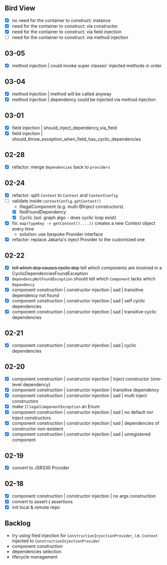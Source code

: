 ## Bird View

- [x] no need for the container to construct: instance
- [x] need for the container to construct: via constructor
- [x] need for the container to construct: via field injection
- [ ] need for the container to construct: via method injection

## 03-05

- [x] method injection | could invoke super classes' injected methods in order

## 03-04

- [x] method injection | method will be called anyway
- [x] method injection | dependency could be injected via method injection

## 03-01

- [x] field injection | should_inject_dependency_via_field
- [x] field injection | should_throw_exception_when_field_has_cyclic_dependencies

## 02-28

- [x] refactor: merge `dependencies` back to `providers`

## 02-24

- [x] refactor: split `Context` to `Context` and `ContextConfig`
- [ ] validate inside `contextConfig.getContext()`
    - IllegalComponent (e.g. multi @Inject constructors)
    - [x] NotFoundDependency
    - [x] Cyclic (sol. graph algo - does cyclic loop exist)
- [x] fix: `map(typeKey -> getContext()....))` creates a new Context object every time
    - solution: use bespoke Provider interface
- [x] refactor: replace Jakarta's inject Provider to the customized one

## 02-22

- [x] ~~tell which dep causes cyclic dep~~ tell which components are involved in a CyclicDependenciesFoundException
- [x] `DependencyNotFoundException` should tell which `Component` lacks which `Dependency`
- [x] component construction | constructor injection | sad | transitive dependency not found
- [x] component construction | constructor injection | sad | self cyclic dependencies
- [x] component construction | constructor injection | sad | transitive cyclic dependencies

## 02-21

- [x] component construction | constructor injection | sad | cyclic dependencies

## 02-20

- [x] component construction | constructor injection | inject constructor (one-level dependency)
- [x] component construction | constructor injection | transitive dependency
- [x] component construction | constructor injection | sad | multi inject constructors
- [x] make `IllegalComponentException` an Enum
- [x] component construction | constructor injection | sad | no default nor inject constructors
- [x] component construction | constructor injection | sad | dependencies of constructor non-existent
- [x] component construction | constructor injection | sad | unregistered component

## 02-19

- [x] convert to JSR330 Provider

## 02-18

- [x] component construction | constructor injection | no args construction
- [x] convert to assert-j assertions
- [x] init local & remote repo

## Backlog

- try using filed injection for `ConstructionInjectionProvider`, i.e. `Context` injected
  to `ConstructionInjectionProvider`
- component construction
- dependencies selection
- lifecycle management
